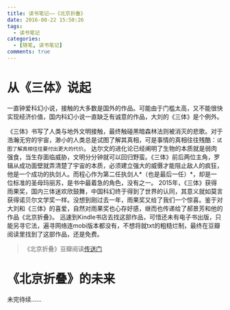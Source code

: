 ```yaml
---
title: 读书笔记——《北京折叠》
date: 2016-08-22 15:50:26
tags:
  - 读书笔记
categories:
  - [随笔, 读书笔记]
comments: true
---
```


# 从《三体》说起

一直钟爱科幻小说，接触的大多数是国外的作品。可能由于门槛太高，又不能很快实现经济价值，国内科幻小说一直缺乏有诚意的作品，大刘的《三体》是个例外。

 <!--more-->

《三体》书写了人类与地外文明接触，最终触碰黑暗森林法则被消灭的悲歌。对于浩瀚无穷的宇宙，渺小的人类总是试图了解其真相，可是事情的真相往往残酷：`试图了解真相往往要付出更大的代价`。
达尔文的进化论已经阐明了生物的本质就是弱肉强食，当生存面临威胁，文明分分钟就可以回归野蛮。《三体》前后两位主角，罗辑从成功面壁就弄清楚了宇宙的本质，必须建立强大的威慑才能阻止敌人的疯狂，他是一个成功的执剑人。而程心作为第二任执剑人*（也是最后一任）*，却是一位标准的圣母玛丽苏，是书中最着急的角色，没有之一。
2015年，《三体》获得雨果奖，国内三体迷欢欣鼓舞，中国科幻终于得到了世界的认同，其意义就如莫言获得诺贝尔文学奖一样。没想到刚过去一年，雨果奖又给了我们一个惊喜。鉴于对大刘和《三体》的喜爱，自然对雨果奖也心存好感，继而也传递给了郝景芳和他的作品《北京折叠》。
迅速到Kindle书店去找这部作品，可惜还未有电子书出版，只能另寻它法，遍寻网络连mobi版本都没有，不想将就txt的粗糙烂制，最终在豆瓣阅读里找到了这部作品，还是免费。

>《北京折叠》豆瓣阅读[传送门](https://read.douban.com/reader/ebook/20769128/ "传送门")

# 《北京折叠》的未来

未完待续……

